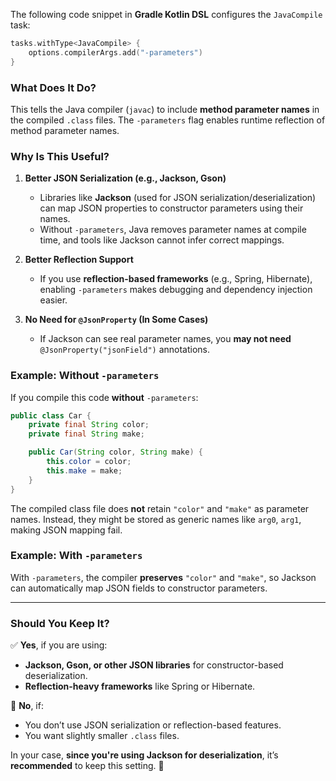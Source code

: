The following code snippet in **Gradle Kotlin DSL** configures the `JavaCompile` task:  

```kotlin
tasks.withType<JavaCompile> {
    options.compilerArgs.add("-parameters")
}
```

### **What Does It Do?**
This tells the Java compiler (`javac`) to include **method parameter names** in the compiled `.class` files. The `-parameters` flag enables runtime reflection of method parameter names.

### **Why Is This Useful?**
1. **Better JSON Serialization (e.g., Jackson, Gson)**
   - Libraries like **Jackson** (used for JSON serialization/deserialization) can map JSON properties to constructor parameters using their names.  
   - Without `-parameters`, Java removes parameter names at compile time, and tools like Jackson cannot infer correct mappings.

2. **Better Reflection Support**
   - If you use **reflection-based frameworks** (e.g., Spring, Hibernate), enabling `-parameters` makes debugging and dependency injection easier.

3. **No Need for `@JsonProperty` (In Some Cases)**
   - If Jackson can see real parameter names, you **may not need** `@JsonProperty("jsonField")` annotations.

### **Example: Without `-parameters`**
If you compile this code **without** `-parameters`:
```java
public class Car {
    private final String color;
    private final String make;

    public Car(String color, String make) {
        this.color = color;
        this.make = make;
    }
}
```
The compiled class file does **not** retain `"color"` and `"make"` as parameter names. Instead, they might be stored as generic names like `arg0`, `arg1`, making JSON mapping fail.

### **Example: With `-parameters`**
With `-parameters`, the compiler **preserves** `"color"` and `"make"`, so Jackson can automatically map JSON fields to constructor parameters.

---

### **Should You Keep It?**
✅ **Yes**, if you are using:
- **Jackson, Gson, or other JSON libraries** for constructor-based deserialization.
- **Reflection-heavy frameworks** like Spring or Hibernate.
  
🚫 **No**, if:
- You don’t use JSON serialization or reflection-based features.
- You want slightly smaller `.class` files.

In your case, **since you're using Jackson for deserialization**, it’s **recommended** to keep this setting. 🚀
